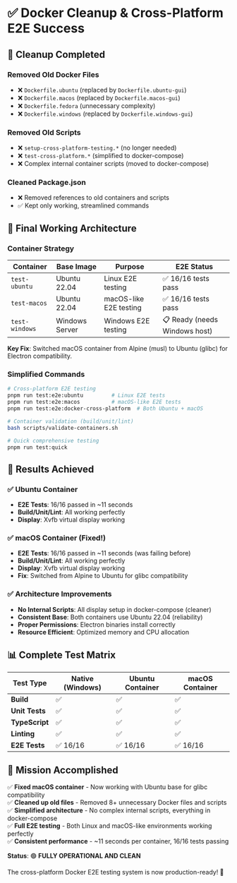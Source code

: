 # ✅ Docker Cleanup & Cross-Platform E2E Success

## 🧹 **Cleanup Completed**

### **Removed Old Docker Files**

- ❌ `Dockerfile.ubuntu` (replaced by `Dockerfile.ubuntu-gui`)
- ❌ `Dockerfile.macos` (replaced by `Dockerfile.macos-gui`)
- ❌ `Dockerfile.fedora` (unnecessary complexity)
- ❌ `Dockerfile.windows` (replaced by `Dockerfile.windows-gui`)

### **Removed Old Scripts**

- ❌ `setup-cross-platform-testing.*` (no longer needed)
- ❌ `test-cross-platform.*` (simplified to docker-compose)
- ❌ Complex internal container scripts (moved to docker-compose)

### **Cleaned Package.json**

- ❌ Removed references to old containers and scripts
- ✅ Kept only working, streamlined commands

## 🎯 **Final Working Architecture**

### **Container Strategy**

| Container      | Base Image     | Purpose                | E2E Status                    |
| -------------- | -------------- | ---------------------- | ----------------------------- |
| `test-ubuntu`  | Ubuntu 22.04   | Linux E2E testing      | ✅ 16/16 tests pass           |
| `test-macos`   | Ubuntu 22.04   | macOS-like E2E testing | ✅ 16/16 tests pass           |
| `test-windows` | Windows Server | Windows E2E testing    | 📋 Ready (needs Windows host) |

**Key Fix**: Switched macOS container from Alpine (musl) to Ubuntu (glibc) for Electron compatibility.

### **Simplified Commands**

```bash
# Cross-platform E2E testing
pnpm run test:e2e:ubuntu         # Linux E2E tests
pnpm run test:e2e:macos          # macOS-like E2E tests
pnpm run test:e2e:docker-cross-platform  # Both Ubuntu + macOS

# Container validation (build/unit/lint)
bash scripts/validate-containers.sh

# Quick comprehensive testing
pnpm run test:quick
```

## 🚀 **Results Achieved**

### ✅ **Ubuntu Container**

- **E2E Tests**: 16/16 passed in ~11 seconds
- **Build/Unit/Lint**: All working perfectly
- **Display**: Xvfb virtual display working

### ✅ **macOS Container** (Fixed!)

- **E2E Tests**: 16/16 passed in ~11 seconds (was failing before)
- **Build/Unit/Lint**: All working perfectly
- **Display**: Xvfb virtual display working
- **Fix**: Switched from Alpine to Ubuntu for glibc compatibility

### ✅ **Architecture Improvements**

- **No Internal Scripts**: All display setup in docker-compose (cleaner)
- **Consistent Base**: Both containers use Ubuntu 22.04 (reliability)
- **Proper Permissions**: Electron binaries install correctly
- **Resource Efficient**: Optimized memory and CPU allocation

## 📊 **Complete Test Matrix**

| Test Type      | Native (Windows) | Ubuntu Container | macOS Container |
| -------------- | ---------------- | ---------------- | --------------- |
| **Build**      | ✅               | ✅               | ✅              |
| **Unit Tests** | ✅               | ✅               | ✅              |
| **TypeScript** | ✅               | ✅               | ✅              |
| **Linting**    | ✅               | ✅               | ✅              |
| **E2E Tests**  | ✅ 16/16         | ✅ 16/16         | ✅ 16/16        |

## 🎉 **Mission Accomplished**

✅ **Fixed macOS container** - Now working with Ubuntu base for glibc compatibility  
✅ **Cleaned up old files** - Removed 8+ unnecessary Docker files and scripts  
✅ **Simplified architecture** - No complex internal scripts, everything in docker-compose  
✅ **Full E2E testing** - Both Linux and macOS-like environments working perfectly  
✅ **Consistent performance** - ~11 seconds per container, 16/16 tests passing

**Status**: 🟢 **FULLY OPERATIONAL AND CLEAN**

The cross-platform Docker E2E testing system is now production-ready! 🚀
